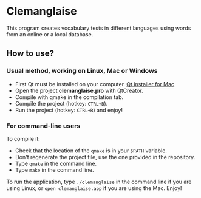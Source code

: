 # Clemanglaise

This program creates vocabulary tests in different languages using words from an online or a local database.

## How to use?

### Usual method, working on Linux, Mac or Windows

  * First Qt must be installed on your computer. [Qt installer for Mac](http://download.qt-project.org/official_releases/online_installers/qt-linux-opensource-1.4.0-x86_64-online.run, "download link for Mac")
  * Open the project **clemanglaise.pro** with QtCreator.
  * Compile with qmake in the compilation tab.
  * Compile the project (hotkey: `CTRL+B`).
  * Run the project (hotkey: `CTRL+R`) and enjoy!

### For command-line users

To compile it:
  
  * Check that the location of the `qmake` is in your `$PATH` variable.
  * Don't regenerate the project file, use the one provided in the repository.
  * Type `qmake` in the command line.
  * Type `make` in the command line.

To run the application, type `./clemanglaise` in the command line if you are using Linux, or `open clemanglaise.app` if you are using the Mac.
Enjoy!